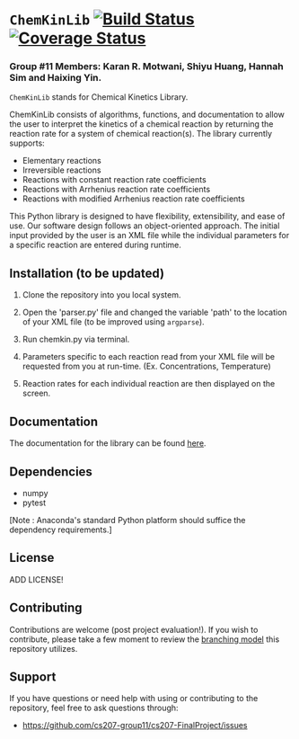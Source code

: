 `ChemKinLib` [![Build Status](https://travis-ci.org/cs207-group11/cs207-FinalProject.svg?branch=master)](https://travis-ci.org/cs207-group11/cs207-FinalProject.svg?branch=master) [![Coverage Status](https://coveralls.io/repos/github/cs207-group11/cs207-FinalProject/badge.svg?branch=master)](https://coveralls.io/github/cs207-group11/cs207-FinalProject?branch=master)
===================

### Group #11 Members: Karan R. Motwani, Shiyu Huang, Hannah Sim and Haixing Yin.

`ChemKinLib` stands for Chemical Kinetics Library.

ChemKinLib consists of algorithms, functions, and documentation to allow the user to interpret the kinetics of a chemical reaction by returning the reaction rate for a system of chemical reaction(s). The library currently supports:

- Elementary reactions
- Irreversible reactions
- Reactions with constant reaction rate coefficients
- Reactions with Arrhenius reaction rate coefficients
- Reactions with modified Arrhenius reaction rate coefficients

This Python library is designed to have flexibility, extensibility, and ease of use. Our software design follows an object-oriented approach. The initial input provided by the user is an XML file while the individual parameters for a specific reaction are entered during runtime.

## Installation (to be updated)
1) Clone the repository into you local system.

2) Open the 'parser.py' file and changed the variable 'path' to the location of your XML file (to be improved using `argparse`).

3) Run chemkin.py via terminal.

4) Parameters specific to each reaction read from your XML file will be requested from you at run-time. (Ex. Concentrations, Temperature)

5) Reaction rates for each individual reaction are then displayed on the screen.

## Documentation
The documentation for the library can be found [here](https://github.com/cs207-group11/cs207-FinalProject).

## Dependencies
- numpy
- pytest

[Note : Anaconda's standard Python platform should suffice the dependency requirements.]

## License
ADD LICENSE!

## Contributing
Contributions are welcome (post project evaluation!). If you wish to contribute, please take a few moment to review the [branching model](http://nvie.com/posts/a-successful-git-branching-model/) this repository utilizes.

## Support
If you have questions or need help with using or contributing to the repository, feel free to ask questions through:
- https://github.com/cs207-group11/cs207-FinalProject/issues
